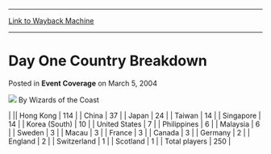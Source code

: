 
---
[Link to Wayback Machine](https://web.archive.org/web/20220818090313/https://magic.wizards.com/en/articles/archive/event-coverage/day-one-country-breakdown-2004-03-05)

[_metadata_:author]:- "Wizards of the Coast"
[_metadata_:description]:- "Hong Kong 114 China 37 Japan 24 Taiwan 14 Singapore 14 Korea (South) 10 United States 7 Philippines 6 Malaysia 6 Sweden 3 Macau 3 France 3 Canada 3 Germany 2 England 2 Switzerland 1 Scotland 1 Total players 250"
[_metadata_:generator]:- "Drupal 7 (http://drupal.org)"
[_metadata_:node]:- "557931"
[_metadata_:publish_date]:- "2004-03-05"
[_metadata_:source]:- "div-main-content"
[_metadata_:title]:- "Day One Country Breakdown"
[_metadata_:wayback_capture_timestamp]:- "2022-08-18 09:03:13"
[_metadata_:wayback_raw_url]:- "https://web.archive.org/web/20220818090313id_/https://magic.wizards.com/en/articles/archive/event-coverage/day-one-country-breakdown-2004-03-05"
[_metadata_:wayback_url]:- "https://magic.wizards.com/en/articles/archive/event-coverage/day-one-country-breakdown-2004-03-05"
---


Day One Country Breakdown
=========================



 Posted in **Event Coverage**
 on March 5, 2004 






![](https://media.magic.wizards.com/styles/auth_small/public/images/person/wizards_author.jpg)
By Wizards of the Coast














  |  || Hong Kong | 114 |
| China | 37 |
| Japan | 24 |
| Taiwan | 14 |
| Singapore | 14 |
| Korea (South) | 10 |
| United States | 7 |
| Philippines | 6 |
| Malaysia | 6 |
| Sweden | 3 |
| Macau | 3 |
| France | 3 |
| Canada | 3 |
| Germany | 2 |
| England | 2 |
| Switzerland | 1 |
| Scotland | 1 |
| Total players | 250 |







